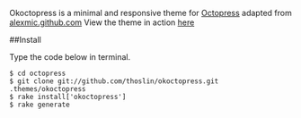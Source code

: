 Okoctopress is a minimal and responsive theme for [Octopress](http://octopress.org/) adapted from [alexmic.github.com](https://github.com/alexmic/alexmic.github.com)
View the theme in action [here](http://thoslin.github.io)

##Install

Type the code below in terminal.

	$ cd octopress
	$ git clone git://github.com/thoslin/okoctopress.git .themes/okoctopress
	$ rake install['okoctopress']
	$ rake generate
